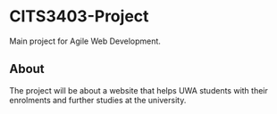 # CITS3403-Project

Main project for Agile Web Development.

## About

The project will be about a website that helps UWA students with their enrolments and further studies at the university. 

